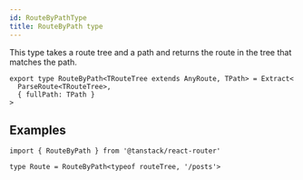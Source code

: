 ```yaml
---
id: RouteByPathType
title: RouteByPath type
---
```


This type takes a route tree and a path and returns the route in the tree that matches the path.

```tsx
export type RouteByPath<TRouteTree extends AnyRoute, TPath> = Extract<
  ParseRoute<TRouteTree>,
  { fullPath: TPath }
>
```

## Examples

```tsx
import { RouteByPath } from '@tanstack/react-router'

type Route = RouteByPath<typeof routeTree, '/posts'>
```
